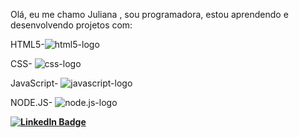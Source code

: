Olá, eu me chamo Juliana , sou programadora, estou aprendendo e desenvolvendo projetos com:

HTML5-![html5-logo](https://img.shields.io/badge/HTML5-E34F26?style=for-the-badge&logo=html5&logoColor=white)

CSS- ![css-logo](https://img.shields.io/badge/CSS-239120?&style=for-the-badge&logo=css3&logoColor=white)

JavaScript- ![javascript-logo](https://img.shields.io/badge/JavaScript-F7DF1E?style=for-the-badge&logo=javascript&logoColor=black)

NODE.JS- ![node.js-logo](https://img.shields.io/badge/Node.js-43853D?style=for-the-badge&logo=node.js&logoColor=white)

<b><b/>
<b><b/>
<b><b/>


[![LinkedIn Badge](https://img.shields.io/badge/LinkedIn-0077B5?style=for-the-badge&logo=linkedin&logoColor=white)](https://www.linkedin.com/in/20241986)















